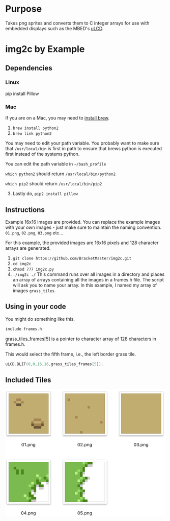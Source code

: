 # Purpose
Takes png sprites and converts them to C integer arrays for use with embedded displays such as the MBED's [uLCD](https://os.mbed.com/users/4180_1/notebook/ulcd-144-g2-128-by-128-color-lcd/).

# img2c by Example
## Dependencies

### Linux
pip install Pillow

### Mac
If you are on a Mac, you may need to [install brew](https://brew.sh).
1. ```brew install python2```
2. ```brew link python2```

You may need to edit your path variable. You probably want to make sure that ```/usr/local/bin``` is first in path to ensure that brews python is executed first instead of the systems python.

You can edit the path variable in ```~/bash_profile```

```which python2``` should return ```/usr/local/bin/python2```

```which pip2``` should return ```/usr/local/bin/pip2```

3. Lastly do, ```pip2 install pillow```

## Instructions
Example 16x16 images are provided. You can replace the example images with your own images - just make sure to maintain the naming convention. ```01.png```, ```02.png```, ```03.png``` etc...

For this example, the provided images are 16x16 pixels and 128 character arrays are generated.

1. ```git clone https://github.com/BracketMaster/img2c.git```
2. ```cd img2c```
3. ```chmod 777 img2c.py```
4. ```./img2c ./``` This command runs over all images in a directory and places an array of arrays containing all the images in a frames.h file. The script will ask you to name your array. In this example, I named my array of images ```grass_tiles```.

## Using in your code
You might do something like this.
```c
include frames.h
```

grass_tiles_frames[5] is a pointer to character array of 128 characters in frames.h.

This would select the fifth frame, i.e., the left border grass tile.
```c
uLCD.BLIT(0,0,16,16,grass_tiles_frames[5]); 
```

## Included Tiles
![Tiles of Interest](./docs/preview.png)
